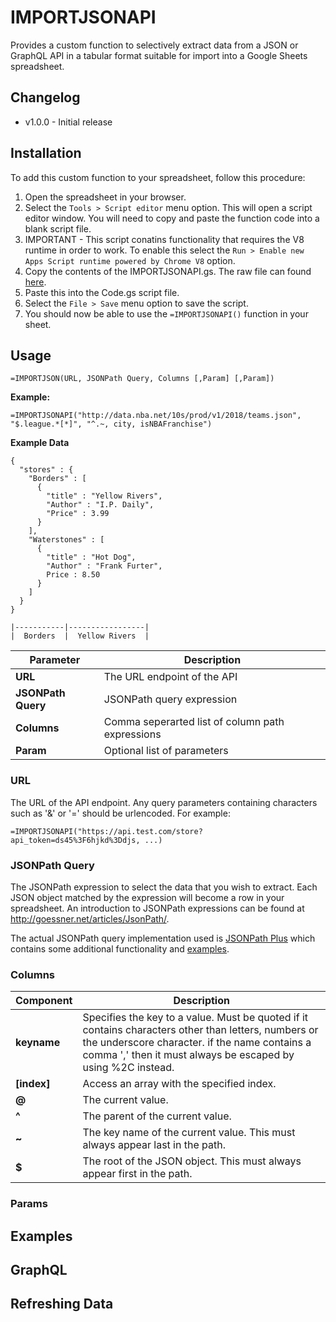 # IMPORTJSONAPI

Provides a custom function to selectively extract data from a JSON or GraphQL API in a tabular format suitable for import into a Google Sheets spreadsheet.

## Changelog
- v1.0.0 - Initial release

## Installation
To add this custom function to your spreadsheet, follow this procedure:

1. Open the spreadsheet in your browser.
2. Select the `Tools > Script editor` menu option. This will open a script editor window. You will need to copy and paste the function code into a blank script file.
3. IMPORTANT - This script conatins functionality that requires the V8 runtime in order to work. To enable this select the `Run > Enable new Apps Script runtime powered by Chrome V8` option.
3. Copy the contents of the IMPORTJSONAPI.gs. The raw file can found [here](https://raw.githubusercontent.com/qeet/IMPORTJSONAPI/master/IMPORTJSONAPI.gs). 
4. Paste this into the Code.gs script file.
5. Select the `File > Save` menu option to save the script.
6. You should now be able to use the `=IMPORTJSONAPI()` function in your sheet.

## Usage

    =IMPORTJSON(URL, JSONPath Query, Columns [,Param] [,Param])
    
**Example:**

    =IMPORTJSONAPI("http://data.nba.net/10s/prod/v1/2018/teams.json", "$.league.*[*]", "^.~, city, isNBAFranchise")
    
**Example Data**
    
    {
      "stores" : {
        "Borders" : [
          {
            "title" : "Yellow Rivers",
            "Author" : "I.P. Daily",
            "Price" : 3.99
          }
        ],
        "Waterstones" : [
          {
            "title" : "Hot Dog",
            "Author" : "Frank Furter",
            Price : 8.50 
          }
        ]
      }
    }

    |-----------|-----------------|
    |  Borders  |  Yellow Rivers  |



| Parameter          |  Description                                                                      |
|--------------------|-----------------------------------------------------------------------------------|
| **URL**            | The URL endpoint of the API                                                       |
| **JSONPath Query** | JSONPath query expression                                                         |
| **Columns**        | Comma seperarted list of column path expressions                                  |
| **Param**          | Optional list of parameters                                                       |

### URL
The URL of the API endpoint. Any query parameters containing characters such as '&' or '=' should be urlencoded. For example:

    =IMPORTJSONAPI("https://api.test.com/store?api_token=ds45%3F6hjkd%3Ddjs, ...)

### JSONPath Query
The JSONPath expression to select the data that you wish to extract. Each JSON object matched by the expression will become a row in your spreadsheet. An introduction to JSONPath expressions can be found at <http://goessner.net/articles/JsonPath/>.

The actual JSONPath query implementation used is [JSONPath Plus](https://github.com/s3u/JSONPath) which contains some additional functionality and [examples](https://github.com/s3u/JSONPath#syntax-through-examples).

### Columns

| Component     |  Description                                                                      |
|---------------|-----------------------------------------------------------------------------------|
| **keyname**   | Specifies the key to a value. Must be quoted if it contains characters other than letters, numbers or the underscore character. if the name contains a comma ',' then it must always be escaped by using %2C instead. |       
| **[index]**   | Access an array with the specified index.                                         |
| **@**         | The current value.                                                                |
| **^**         | The parent of the current value.                                                  |
| **~**         | The key name of the current value. This must always appear last in the path.      |
| **$**         | The root of the JSON object. This must always appear first in the path.           |

### Params

## Examples
## GraphQL
## Refreshing Data
